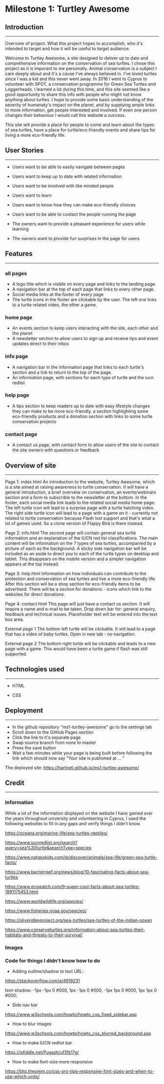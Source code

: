 # Milestone 1: Turtley Awesome 

## Introduction 

***

Overview of project. What this project hopes to accomplish, who it's intended to target and how it will be useful to target audience.

Welcome to Turtley Awesome, a site designed to deliver up to date and comprehensive information on the conservation of sea turtles.
I chose this project as it is imporant to me personally. Animal conservation is a subject I care deeply about and it's a cause I've always believed in. I've loved turtles since I was a kid and this never went away. In 2016 I went to Cyprus to volunteer with SPOT, a conservation programme for Green Sea Turtles and Loggerheads. I learned a lot during this time, and this site seemed like a good 
opportunity to share this info with people who might not know anything about turtles. I hope to provide some basic understanding of the severity of humanaty's impact on the planet, and by supplying ample links to more information, get people interested and involved.
If even one person changes their behaviour I would call this website a success.

This site will provide a place for people to come and learn about the types of sea turtles, have a place for turtle/eco-friendly events and share tips for living a more eco-friendly life. 

## User Stories 

***

- Users want to be able to easily navigate between pages  
- Users want to keep up to date with related information  
- Users want to be involved with like minded people
- Users want to learn 
- Users want to know how they can make eco-friendly choices
- Users want to be able to contact the people running the page

- The owners want to provide a pleasant experience for users while learning
- The owners want to provide fun surprises in the page for users

## Features

***

### all pages 

- A logo title which is visible on every page and links to the landing page.  
- A navigation bar at the top of each page that links to every other page.    
- Social media links at the footer of every page 
- The turtle icons in the footer are clickable by the user. The left one links to a turtle related video, the other a game.

### home page

- An events section to keep users interacting with the site, each other and the planet 
- A newsletter section to allow users to sign up and receive tips and event updates direct to their inbox

### info page

- A navigation bar in the information page that links to each turtle's section and a link to return to the top of the page.
- An information page, with sections for each type of turtle and the iucn redlist

### help page

- A tips section to keep readers up to date with easy lifestyle changes they can make to be more eco-friendly, a section highlighting some eco-friendly products and a donation section with links to some turtle conservation projects

### contact page

- A contact us page, with contact form to allow users of the site to contact the site owners with questions or feedback

## Overview of site 

*** 

Page 1: index.html
An introduction to the website, Turtley Awesome, which is a site aimed at raising awareness to turtle 
conservation. It will have a general introduction, a brief overveiw on conservation, an events/webinars 
section and a form to subscrible to the newsletter at the bottom.
In the footer, each social media link leads to the related social media home page. The left turtle icon will
lead to a surprise page with a turtle hatching video. The right side turtle icon will lead to a page with a game
on it - currently not related to turtle conservation because Flash lost support and that's what a lot of games used.
So a clone version of Flappy Bird is there instead.

Page 2: info.html
The second page will contain general sea turtle information and an explanation of the IUCN red list classifications. The main content will be information on the 7 types of sea turtles, accompanied by a picture of each as the background. A sticky side navigation bar will be included as an aside to direct you to each of the turtle types on desktop and tablet. This disappears on the mobile version and a simpler navigation appears at the top instead.

Page 3: help.html
Information on how individuals can contribute to the protection and conservation of sea turtles and live a more eco-friendly life.
After this section will be a shop section for eco-friendly items to be advertised.
There will be a section for donations - icons which link to the websites for direct donations.

Page 4: contact.html
This page will just have a contact us section. It will require a name and e-mail to be taken. Drop down bar for:
general enquiry, feedback and technical issues. Placeholder text will be entered into the text box area.

External page 1
The bottom left turtle will be clickable. It will lead to a page that has a video of baby turtles. 
Open in new tab - no navigation. 

External page 2
The bottom right turtle will be clickable and leads to a new page with a game. This would have been a turtle game if flash was still supported.


## Technologies used

*** 

- HTML

- CSS

## Deployment

***

- In the github repository "ms1-turtley-awesome" go to the settings tab
- Scroll down to the GitHub Pages section
- Click the link to it's separate page
- Swap source branch from none to master
- Press the save button
- Wait a few minutes while your page is being built before following the link which should now say "Your site is published at ... "

The deployed site: https://hartnetl.github.io/ms1-turtley-awesome/

## Credit

*** 

### Information

While a lot of the information displayed on the website I have gained over the years throughout university and volunteering in Cyprus, I used the following websites to fill in any gaps and verify things I didn't know. 

https://oceana.org/marine-life/sea-turtles-reptiles/  

https://www.iucnredlist.org/search?query=sea%20turtle&searchType=species  

https://www.natgeokids.com/ie/discover/animals/sea-life/green-sea-turtle-facts/  

https://www.barrierreef.org/news/blog/10-fascinating-facts-about-sea-turtles  

https://www.ecowatch.com/9-super-cool-facts-about-sea-turtles-1891175453.html  

https://www.worldwildlife.org/species/  

https://www.fisheries.noaa.gov/species/  

https://oliveridleyproject.org/sea-turtles/sea-turtles-of-the-indian-ocean  

https://www.conserveturtles.org/information-about-sea-turtles-their-habitats-and-threats-to-their-survival/  


### Images

### Code for things I didn't know how to do 

- Adding outline/shadow to text URL:  

https://stackoverflow.com/a/4919231  

text-shadow: -1px -1px 0 #000, 1px -1px 0 #000, -1px 1px 0 #000, 1px 1px 0 #000;  


- Side nav bar  

https://www.w3schools.com/howto/howto_css_fixed_sidebar.asp  


- How to blur images  

https://www.w3schools.com/howto/howto_css_blurred_background.asp  


- How to make IUCN redlist bar  

https://jsfiddle.net/Pugazh/uf3fk17g/  


- How to make font-size more responsive  

https://bits.theorem.co/css-pro-tips-responsive-font-sizes-and-when-to-use-which-units/